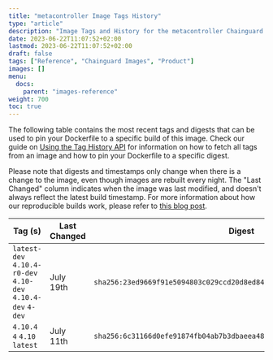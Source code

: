 ```yaml
---
title: "metacontroller Image Tags History"
type: "article"
description: "Image Tags and History for the metacontroller Chainguard Image"
date: 2023-06-22T11:07:52+02:00
lastmod: 2023-06-22T11:07:52+02:00
draft: false
tags: ["Reference", "Chainguard Images", "Product"]
images: []
menu:
  docs:
    parent: "images-reference"
weight: 700
toc: true
---
```


The following table contains the most recent tags and digests that can be used to pin your Dockerfile to a specific build of this image. Check our guide on [Using the Tag History API](/chainguard/chainguard-images/using-the-tag-history-api/) for information on how to fetch all tags from an image and how to pin your Dockerfile to a specific digest.

Please note that digests and timestamps only change when there is a change to the image, even though images are rebuilt every night. The "Last Changed" column indicates when the image was last modified, and doesn't always reflect the latest build timestamp. For more information about how our reproducible builds work, please refer to [this blog post](https://www.chainguard.dev/unchained/reproducing-chainguards-reproducible-image-builds).

| Tag (s)                                                       | Last Changed | Digest                                                                    |
|---------------------------------------------------------------|--------------|---------------------------------------------------------------------------|
|  `latest-dev` `4.10.4-r0-dev` `4.10-dev` `4.10.4-dev` `4-dev` | July 19th    | `sha256:23ed9669f91e5094803c029ccd20d8ed847a9e5e5b9b2bcf196a8d59e6489d70` |
|  `4.10.4` `4` `4.10` `latest`                                 | July 11th    | `sha256:6c31166d0efe91874fb04ab7b3dbaeea484a86c5c85ac01de1ded8f0d8cecfb6` |
